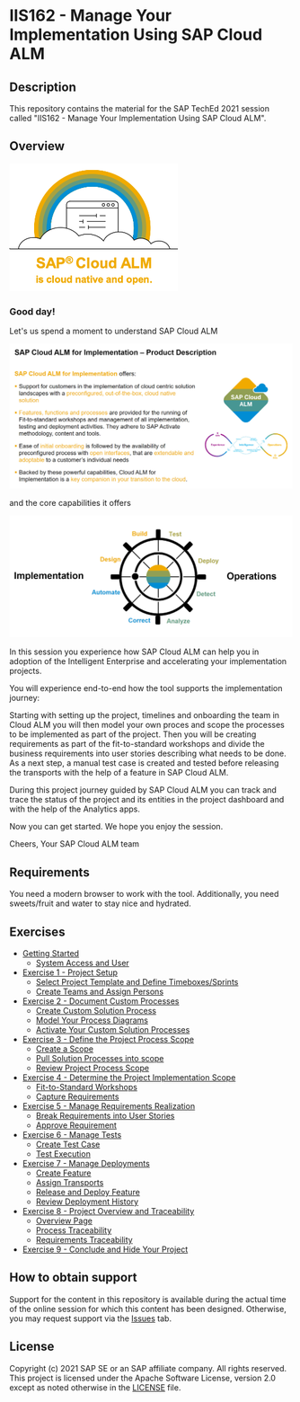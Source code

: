 # IIS162 - Manage Your Implementation Using SAP Cloud ALM

## Description

This repository contains the material for the SAP TechEd 2021 session called "IIS162 - Manage Your Implementation Using SAP Cloud ALM".  

## Overview

<img src="images/2021-11-11-14-23-55.png" width=300>

### Good day!

Let's us spend a moment to understand SAP Cloud ALM

<img src="images/2021-11-16_14-19-51.jpg" >

and the core capabilities it offers

<img src="images/2021-11-16_14-18-15.jpg" >

In this session you experience how SAP Cloud ALM can help you in adoption of the Intelligent Enterprise and accelerating your implementation projects. 

You will experience end-to-end how the tool supports the implementation journey:

Starting with setting up the project, timelines and onboarding the team in Cloud ALM you will then model your own proces and scope the processes to be implemented as part of the project. Then you will be creating requirements as part of the fit-to-standard workshops and divide the business requirements into user stories describing what needs to be done. As a next step, a manual test case is created and tested before releasing the transports with the help of a feature in SAP Cloud ALM.

During this project journey guided by SAP Cloud ALM you can track and trace the status of the project and its entities in the project dashboard and with the help of the Analytics apps.

Now you can get started. We hope you enjoy the session.

​Cheers, Your SAP Cloud ALM team

## Requirements

You need a modern browser to work with the tool. Additionally, you need sweets/fruit and water to stay nice and hydrated.

## Exercises

- [Getting Started](exercises/ex0/)
    - [System Access and User](exercises/ex0/#System-Access-and-User)
- [Exercise 1 - Project Setup](exercises/ex1/)
    - [Select Project Template and Define Timeboxes/Sprints](exercises/ex1/#Select-Project-Template-and-Define-Timeboxes/Sprints)
    - [Create Teams and Assign Persons](exercises/ex1/#Create-Teams-and-Assign-Persons)
- [Exercise 2 - Document Custom Processes](exercises/ex2/)
    - [Create Custom Solution Process](exercises/ex2/#Create-Custom-Solution-Process)
    - [Model Your Process Diagrams](exercises/ex2/#Model-Your-Process-Diagrams)
    - [Activate Your Custom Solution Processes](exercises/ex2/#Activate-Your-Custom-Solution-Processes)
- [Exercise 3 - Define the Project Process Scope](exercises/ex3/)
    - [Create a Scope](exercises/ex3/#Create-a-Scope)
    - [Pull Solution Processes into scope](exercises/ex3/#Pull-Solution-Processes-into-scope)
    - [Review Project Process Scope](exercises/ex3/#Review-Project-Process-Scope)
- [Exercise 4 - Determine the Project Implementation Scope](exercises/ex4/)
    - [Fit-to-Standard Workshops](exercises/ex4/#Fit-to-Standard-Workshops)
    - [Capture Requirements](exercises/ex4/#Capture-Requirements)
- [Exercise 5 - Manage Requirements Realization](exercises/ex5/)
    - [Break Requirements into User Stories](exercises/ex5/#Break-Requirements-into-User-Stories)
    - [Approve Requirement](exercises/ex5/#Approve-Requirement)
- [Exercise 6 - Manage Tests](exercises/ex6/)
    - [Create Test Case](exercises/ex6/#Create-Test-Case)
    - [Test Execution](exercises/ex6/#Test-Execution)
- [Exercise 7 - Manage Deployments](exercises/ex7/)
    - [Create Feature](exercises/ex7/#Create-Feature)
    - [Assign Transports](exercises/ex7/#Assign-Transports)
    - [Release and Deploy Feature](exercises/ex7/#Release-and-Deploy-Feature)
    - [Review Deployment History](exercises/ex7/#Review-Deployment-History)
- [Exercise 8 - Project Overview and Traceability](exercises/ex8/)
    - [Overview Page](exercises/ex8/#Overview-Page)
    - [Process Traceability](exercises/ex8/#Process-Traceability)
    - [Requirements Traceability](exercises/ex8/#Requirements-Traceability)
- [Exercise 9 - Conclude and Hide Your Project](exercises/ex9/)    

## How to obtain support

Support for the content in this repository is available during the actual time of the online session for which this content has been designed. Otherwise, you may request support via the [Issues](../../issues) tab.

## License
Copyright (c) 2021 SAP SE or an SAP affiliate company. All rights reserved. This project is licensed under the Apache Software License, version 2.0 except as noted otherwise in the [LICENSE](LICENSES/Apache-2.0.txt) file.
